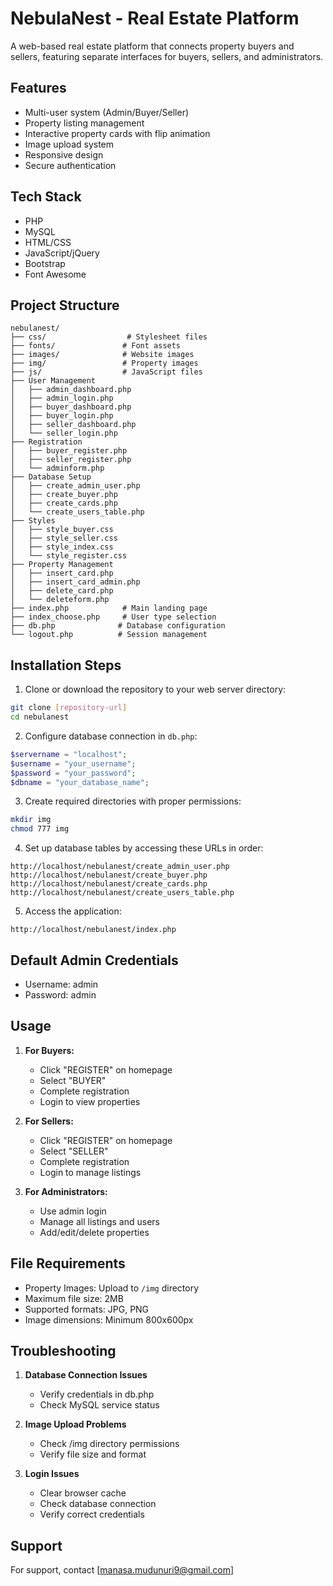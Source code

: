 # NebulaNest - Real Estate Platform

A web-based real estate platform that connects property buyers and sellers, featuring separate interfaces for buyers, sellers, and administrators.

## Features

- Multi-user system (Admin/Buyer/Seller)
- Property listing management
- Interactive property cards with flip animation
- Image upload system
- Responsive design
- Secure authentication

## Tech Stack

- PHP
- MySQL
- HTML/CSS
- JavaScript/jQuery
- Bootstrap
- Font Awesome

## Project Structure
```
nebulanest/
├── css/                  # Stylesheet files
├── fonts/               # Font assets
├── images/              # Website images
├── img/                 # Property images
├── js/                  # JavaScript files
├── User Management
│   ├── admin_dashboard.php
│   ├── admin_login.php
│   ├── buyer_dashboard.php
│   ├── buyer_login.php
│   ├── seller_dashboard.php
│   └── seller_login.php
├── Registration
│   ├── buyer_register.php
│   ├── seller_register.php
│   └── adminform.php
├── Database Setup
│   ├── create_admin_user.php
│   ├── create_buyer.php
│   ├── create_cards.php
│   └── create_users_table.php
├── Styles
│   ├── style_buyer.css
│   ├── style_seller.css
│   ├── style_index.css
│   └── style_register.css
├── Property Management
│   ├── insert_card.php
│   ├── insert_card_admin.php
│   ├── delete_card.php
│   └── deleteform.php
├── index.php            # Main landing page
├── index_choose.php     # User type selection
├── db.php              # Database configuration
└── logout.php          # Session management
```

## Installation Steps

1. Clone or download the repository to your web server directory:
```bash
git clone [repository-url]
cd nebulanest
```

2. Configure database connection in `db.php`:
```php
$servername = "localhost";
$username = "your_username";
$password = "your_password";
$dbname = "your_database_name";
```

3. Create required directories with proper permissions:
```bash
mkdir img
chmod 777 img
```

4. Set up database tables by accessing these URLs in order:
```
http://localhost/nebulanest/create_admin_user.php
http://localhost/nebulanest/create_buyer.php
http://localhost/nebulanest/create_cards.php
http://localhost/nebulanest/create_users_table.php
```

5. Access the application:
```
http://localhost/nebulanest/index.php
```

## Default Admin Credentials
- Username: admin
- Password: admin

## Usage

1. **For Buyers:**
   - Click "REGISTER" on homepage
   - Select "BUYER"
   - Complete registration
   - Login to view properties

2. **For Sellers:**
   - Click "REGISTER" on homepage
   - Select "SELLER"
   - Complete registration
   - Login to manage listings

3. **For Administrators:**
   - Use admin login
   - Manage all listings and users
   - Add/edit/delete properties

## File Requirements

- Property Images: Upload to `/img` directory
- Maximum file size: 2MB
- Supported formats: JPG, PNG
- Image dimensions: Minimum 800x600px

## Troubleshooting

1. **Database Connection Issues**
   - Verify credentials in db.php
   - Check MySQL service status

2. **Image Upload Problems**
   - Check /img directory permissions
   - Verify file size and format

3. **Login Issues**
   - Clear browser cache
   - Check database connection
   - Verify correct credentials

## Support

For support, contact [manasa.mudunuri9@gmail.com]
